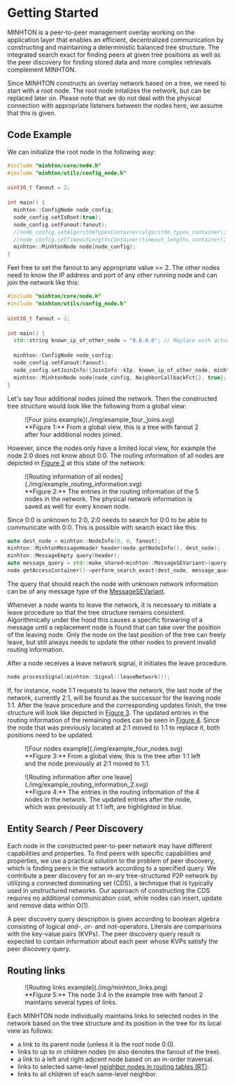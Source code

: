 # Getting Started

MINHTON is a peer-to-peer management overlay working on the application layer that enables an efficient, decentralized communication by constructing and maintaining a deterministic balanced tree structure.
The integrated search exact for finding peers at given tree positions as well as the peer discovery for finding stored data and more complex retrievals complement MINHTON.

Since MINHTON constructs an overlay network based on a tree, we need to start with a root node.
The root node initalizes the network, but can be replaced later on.
Please note that we do not deal with the physical connection with appropriate listeners between the nodes here, we assume that this is given.

## Code Example

We can initialize the root node in the following way:

```cpp
#include "minhton/core/node.h"
#include "minhton/utils/config_node.h"

uint16_t fanout = 2;

int main() {
  minhton::ConfigNode node_config;
  node_config.setIsRoot(true);
  node_config.setFanout(fanout);
  //node_config.setAlgorithmTypesContainer(algorithm_types_container);
  //node_config.setTimeoutLengthsContainer(timeout_lengths_container);
  minhton::MinhtonNode node{node_config};
}
```

Feel free to set the fanout to any appropriate value >= 2.
The other nodes need to know the IP address and port of any other running node and can join the network like this:

```cpp
#include "minhton/core/node.h"
#include "minhton/utils/config_node.h"

uint16_t fanout = 2;

int main() {
  std::string known_ip_of_other_node = "0.0.0.0"; // Replace with actual IP

  minhton::ConfigNode node_config;
  node_config.setFanout(fanout);
  node_config.setJoinInfo({JoinInfo::kIp, known_ip_of_other_node, minhton::kDefaultIpPort});
  minhton::MinhtonNode node{node_config, NeighborCallbackFct{}, true};
}
```

Let's say four additional nodes joined the network.
Then the constructed tree structure would look like the following from a global view:

<figure markdown>
  <a id="fig_four_joins_tree"></a>
  ![Four joins example](./img/example_four_joins.svg)
  <figcaption markdown>**Figure 1:** From a global view, this is a tree with fanout 2 after four additional nodes joined.</figcaption>
</figure>

However, since the nodes only have a limited local view, for example the node 2:0 does not know about 0:0.
The routing information of all nodes are depicted in [Figure 2](#fig_four_joins_routing_info) at this state of the network:

<figure markdown>
  <a id="fig_four_joins_routing_info"></a>
  ![Routing information of all nodes](./img/example_routing_information.svg)
  <figcaption markdown>**Figure 2:** The entries in the routing information of the 5 nodes in the network. The physical network information is saved as well for every known node.</figcaption>
</figure>

Since 0:0 is unknown to 2:0, 2:0 needs to search for 0:0 to be able to communicate with 0:0.
This is possible with search exact like this:

```cpp
auto dest_node = minhton::NodeInfo(0, 0, fanout);
minhton::MinhtonMessageHeader header(node.getNodeInfo(), dest_node);
minhton::MessageEmpty query(header);
auto message_query = std::make_shared<minhton::MessageSEVariant>(query);
node.getAccessContainer()->perform_search_exact(dest_node, message_query);
```

The query that should reach the node with unknown network information can be of any message type of the [MessageSEVariant](https://iml130.github.io/sola/doxygen/namespaceminhton.html#typedef-members).

Whenever a node wants to leave the network, it is necessary to initiate a leave procedure so that the tree structure remains consistent.
Algorithmically under the hood this causes a specific forwaring of a message until a replacement node is found that can take over the position of the leaving node.
Only the node on the last position of the tree can freely leave, but still always needs to update the other nodes to prevent invalid routing information.

After a node receives a leave network signal, it initiates the leave procedure.

```cpp
node.processSignal(minhton::Signal::leaveNetwork());
```

If, for instance, node 1:1 requests to leave the network, the last node of the network, currently 2:1, will be found as the successor for the leaving node 1:1.
After the leave procedure and the corresponding updates finish, the tree structure will look like depicted in [Figure 3](#fig_four_nodes).
The updated entries in the routing information of the remaining nodes can be seen in [Figure 4](#fig_routing_info_after_one_leave).
Since the node that was previously located at 2:1 moved to 1:1 to replace it, both positions need to be updated.

<figure markdown>
  <a id="fig_four_nodes"></a>
  ![Four nodes example](./img/example_four_nodes.svg)
  <figcaption markdown>**Figure 3:** From a global view, this is the tree after 1:1 left and the node previously at 2:1 moved to 1:1.</figcaption>
</figure>

<figure markdown>
  <a id="fig_routing_info_after_one_leave"></a>
  ![Routing information after one leave](./img/example_routing_information_2.svg)
  <figcaption markdown>**Figure 4:** The entries in the routing information of the 4 nodes in the network. The updated entries after the node, which was previously at 1:1 left, are highlighted in blue.</figcaption>
</figure>

## Entity Search / Peer Discovery

Each node in the constructed peer-to-peer network may have different capabilities and properties.
To find peers with specific capabilities and properties, we use a practical solution to the problem of peer discovery, which is finding peers in the network according to a specified query.
We contribute a peer discovery for an m-ary tree-structured P2P network by utilizing a connected dominating set (CDS), a technique that is typically used in unstructured networks.
Our approach of constructing the CDS requires no additional communication cost, while nodes can insert, update and remove data within O(1).

A peer discovery query description is given according to boolean algebra consisting of logical *and*-, *or*- and *not*-operators.
Literals are comparisons with the key-value pairs (KVPs).
The peer discovery query result is expected to contain information about each peer whose KVPs satisfy the peer discovery query.

## Routing links

<figure markdown>
  <a id="fig_routing_links"></a>
  ![Routing links example](./img/minhton_links.png)
  <figcaption markdown>**Figure 5:** The node 3:4 in the example tree with fanout 2 maintains several types of links.</figcaption>
</figure>

Each MINHTON node individually maintains links to selected nodes in the network based on the tree structure and its position in the tree for its local view as follows:

- a link to its parent node (unless it is the root node 0:0).
- links to up to *m* children nodes (*m* also denotes the fanout of the tree).
- a link to a left and right adjcent node based on an in-order traversal.
- links to selected same-level [neighbor nodes in routing tables (RT)](./programmers/concept.md#routingtable).
- links to all children of each same-level neighbor.
